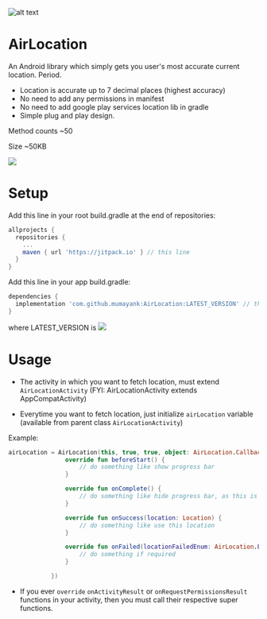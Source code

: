 ![alt text](https://github.com/mumayank/AirLocation/blob/master/image.png "Logo")

# AirLocation

An Android library which simply gets you user's most accurate current location. Period.
+ Location is accurate up to 7 decimal places (highest accuracy)
+ No need to add any permissions in manifest
+ No need to add google play services location lib in gradle
+ Simple plug and play design.

Method counts ~50

Size ~50KB

[![](https://jitpack.io/v/mumayank/AirLocation.svg)](https://jitpack.io/#mumayank/AirLocation)

# Setup

Add this line in your root build.gradle at the end of repositories:

```gradle
allprojects {
  repositories {
    ...
    maven { url 'https://jitpack.io' } // this line
  }
}
  ```
Add this line in your app build.gradle:
```gradle
dependencies {
  implementation 'com.github.mumayank:AirLocation:LATEST_VERSION' // this line
}
```
where LATEST_VERSION is [![](https://jitpack.io/v/mumayank/AirLocation.svg)](https://jitpack.io/#mumayank/AirLocation)

# Usage

+ The activity in which you want to fetch location, must extend `AirLocationActivity` (FYI: AirLocationActivity extends AppCompatActivity)

+ Everytime you want to fetch location, just initialize `airLocation` variable (available from parent class `AirLocationActivity`)

Example:

```kotlin
airLocation = AirLocation(this, true, true, object: AirLocation.Callbacks {
                override fun beforeStart() {
                    // do something like show progress bar
                }

                override fun onComplete() {
                    // do something like hide progress bar, as this is called on both: onSuccess and onFailure
                }

                override fun onSuccess(location: Location) {
                    // do something like use this location
                }

                override fun onFailed(locationFailedEnum: AirLocation.LocationFailedEnum) {
                    // do something if required
                }

            })
```

+ If you ever `override` `onActivityResult` or `onRequestPermissionsResult` functions in your activity, then you must call their respective super functions.
